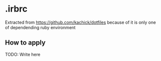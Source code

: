 # .irbrc

Extracted from https://github.com/kachick/dotfiles because of it is only one of dependending ruby environment

## How to apply

TODO: Write here
